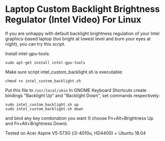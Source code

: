 Laptop Custom Backlight Brightness Regulator (Intel Video) For Linux
====================================================================

If you are unhappy with default backlight brightness regulation of your Intel graphics-based laptop (too bright at lowest level and burn your eyes at night), you can try this script.

Install intel-gpu-tools:
```
sudo apt-get install intel-gpu-tools
```

Make sure script intel_custom_backlight.sh is executable:
```
chmod +x intel_custom_backlight.sh
```

Put this file to `/usr/local/sbin`
In GNOME Keyboard Shortcuts create bindings "Backlight Up" and "Backlight Down", set commands respectively:
```
sudo intel_custom_backlight.sh up
sudo intel_custom_backlight.sh down
```
and bind any key combination you want (I choose Fn+Alt+Brightness Up and Fn+Alt+Brightness Down).

Tested on Acer Aspire V5-573G (i3-4010u, HD4400) + Ubuntu 18.04
